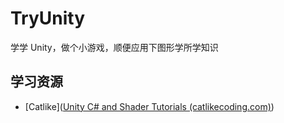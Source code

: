 # TryUnity

学学 Unity，做个小游戏，顺便应用下图形学所学知识

## 学习资源

- [Catlike]([Unity C# and Shader Tutorials (catlikecoding.com)](https://catlikecoding.com/unity/tutorials/))
